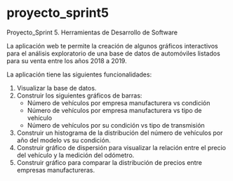 # proyecto_sprint5
Proyecto_Sprint 5. Herramientas de Desarrollo de Software

La aplicación web te permite la creación de algunos gráficos interactivos para el análisis exploratorio de una base de datos de automóviles listados para su venta entre los años 2018 a 2019.

La aplicación tiene las siguientes funcionalidades: 
1. Visualizar la base de datos. 
2. Construir los siguientes gráficos de barras: 
    - Número de vehículos por empresa manufacturera vs condición 
    - Número de vehículos por empresa manufacturera vs tipo de vehículo 
    - Número de vehículos por su condición vs tipo de transmisión 
3. Construir un histograma de la distribución del número de vehículos por año del modelo vs su condición. 
4. Construir gráfico de dispersión para visualizar la relación entre el precio del vehículo y la medición del odómetro. 
5. Construir gráfico para comparar la distribución de precios entre empresas manufactureras.  